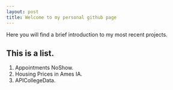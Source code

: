 ```yaml
---
layout: post
title: Welcome to my personal github page
---
```


Here you will find a brief introduction to my most recent projects.

## This is a list.
  1. Appointments NoShow.
  2. Housing Prices in Ames IA.
  3. APICollegeData. 
  
